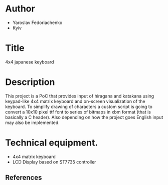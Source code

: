# Author

- Yaroslav Fedoriachenko
- Kyiv

# Title

4x4 japanese keyboard

# Description

This project is a PoC that provides input of hiragana and katakana using keypad-like 4x4 matrix keyboard and on-screen visualization of the keyboard.
To simplify drawing of characters a custom script is going to convert a 10x10 pixel ttf font to series of bitmaps in xbm format (that is basically a C header).
Also depending on how the project goes English input may also be implemented.

# Technical equipment.

 - 4x4 matrix keyboard
 - LCD Display based on ST7735 controller

## References

